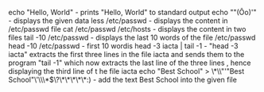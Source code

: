 echo "Hello, World" - prints "Hello, World" to standard output
echo "\"(Ôo)'" - displays the given data
less /etc/passwd - displays the content in /etc/passwd file
cat /etc/passwd /etc/hosts - displays the content in two files
tail -10 /etc/passwd - displays the last 10 words of the file /etc/passwd
head -10 /etc/passwd - first 10 wordis
head -3 iacta | tail -1 - "head -3 iacta" extracts the first three lines in the file iacta and sends them to the program "tail -1" which now extracts the last line of the three lines , hence displaying the third line of t he file iacta
echo "Best School" > \\\*\\\\"'\"Best School\"\\'\\\\\\*\$\\\?\\\*\\\*\\\*\\\*\\\*\:\) - add the text Best School into the given file
